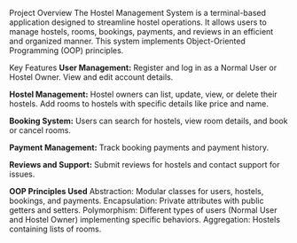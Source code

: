 Project Overview
The Hostel Management System is a terminal-based application designed to streamline hostel operations.
It allows users to manage hostels, rooms, bookings, payments, and reviews in an efficient and organized manner. 
This system implements Object-Oriented Programming (OOP) principles.

Key Features
**User Management:**
Register and log in as a Normal User or Hostel Owner.
View and edit account details.

**Hostel Management:**
Hostel owners can list, update, view, or delete their hostels.
Add rooms to hostels with specific details like price and name.

**Booking System:**
Users can search for hostels, view room details, and book or cancel rooms.

**Payment Management:**
Track booking payments and payment history.

**Reviews and Support:**
Submit reviews for hostels and contact support for issues.

**OOP Principles Used**
Abstraction: Modular classes for users, hostels, bookings, and payments.
Encapsulation: Private attributes with public getters and setters.
Polymorphism: Different types of users (Normal User and Hostel Owner) implementing specific behaviors.
Aggregation: Hostels containing lists of rooms.

